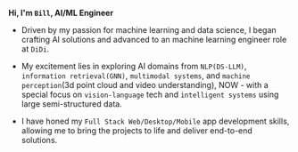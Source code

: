 **Hi, I'm `Bill`,  AI/ML Engineer**

* Driven by my passion for machine learning and data science, I began crafting AI solutions and advanced to an machine learning engineer role at ```DiDi```. 

* My excitement lies in exploring AI domains from ```NLP(DS-LLM)```, ```information retrieval(GNN)```, ```multimodal systems```, and ```machine perception```(3d point cloud and video understanding), NOW - with a special focus on ```vision-language``` tech and ```intelligent systems``` using large semi-structured data.

* I have honed my ```Full Stack Web/Desktop/Mobile``` app development skills, allowing me to bring the projects to life and deliver end-to-end solutions.


